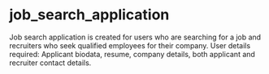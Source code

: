# job_search_application
Job search application is created for users who are searching for a job and recruiters who seek qualified employees for their company. User details required:  Applicant biodata, resume, company details, both applicant and recruiter contact details.
